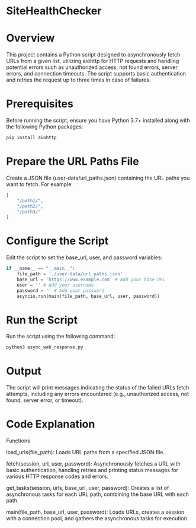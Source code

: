 # SiteHealthChecker
# Overview
This project contains a Python script designed to asynchronously fetch URLs from a given list, utilizing aiohttp for HTTP requests and handling potential errors such as unauthorized access, not found errors, server errors, and connection timeouts. The script supports basic authentication and retries the request up to three times in case of failures.

# Prerequisites
Before running the script, ensure you have Python 3.7+ installed along with the following Python packages:

```bash
pip install aiohttp
```


# Prepare the URL Paths File
Create a JSON file (user-data/url_paths.json) containing the URL paths you want to fetch. For example:

```json
[
    "/path1/",
    "/path2/",
    "/path3/"
]
```

# Configure the Script
Edit the script to set the base_url, user, and password variables:

```python
if __name__ == "__main__":
    file_path = './user-data/url_paths.json'
    base_url = 'https://www.example.com' # Add your base URL
    user = '' # Add your username
    password = '' # Add your password
    asyncio.run(main(file_path, base_url, user, password))
```

# Run the Script
Run the script using the following command:

```bash
python3 async_web_response.py
```

# Output
The script will print messages indicating the status of the failed URLs fetch attempts, including any errors encountered (e.g., unauthorized access, not found, server error, or timeout).


# Code Explanation
Functions

load_urls(file_path): Loads URL paths from a specified JSON file.

fetch(session, url, user, password): Asynchronously fetches a URL with basic authentication, handling retries and printing status messages for various HTTP response codes and errors.

get_tasks(session, urls, base_url, user, password): Creates a list of asynchronous tasks for each URL path, combining the base URL with each path.

main(file_path, base_url, user, password): Loads URLs, creates a session with a connection pool, and gathers the asynchronous tasks for execution.
